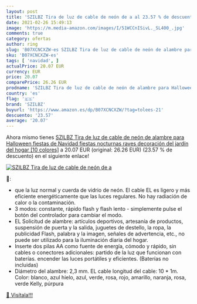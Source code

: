 ```yaml
---
layout: post
title: 'SZILBZ Tira de luz de cable de neón de a al 23.57 % de descuento'
date: 2021-02-26 15:49:13
image: 'https://m.media-amazon.com/images/I/51WCCnISivL._SL400_.jpg'
comments: true
category: ofertas
author: ring
slug: 'B07XCNCXZW-es SZILBZ Tira de luz de cable de neón de alambre para...'
sku: 'B07XCNCXZW-es'
tags: [ 'navidad', ]
actualPrice: 20.07 EUR
currency: EUR
price: 20.07
comparePrice: 26.26 EUR
prodname: 'SZILBZ Tira de luz de cable de neón de alambre para Halloween  fiestas de Navidad  fiestas nocturnas  raves  decoración del jardín del hogar [10 colores]'
country: 'es'
flag: '🇪🇸'
brand: 'SZILBZ'
buyurl: 'https://www.amazon.es/dp/B07XCNCXZW/?tag=tolees-21'
descuento: '23.57'
average: '20.07'
---
```


Ahora mismo tienes [SZILBZ Tira de luz de cable de neón de alambre para Halloween  fiestas de Navidad  fiestas nocturnas  raves  decoración del jardín del hogar [10 colores]](https://www.amazon.es/dp/B07XCNCXZW/?tag=tolees-21) a 20.07 EUR (original: 26.26 EUR) (23.57 %  de descuento) en el siguiente enlace!

[![SZILBZ Tira de luz de cable de neón de a](https://m.media-amazon.com/images/I/51WCCnISivL._SL400_.jpg)](https://www.amazon.es/dp/B07XCNCXZW/?tag=tolees-21)

🔎:

- que la luz normal y cuerda de vidrio de neón. El cable EL es ligero y más eficiente energéticamente que las luces regulares. No hay radiación de calor o la contaminación.
- 3 modos: constante, rápido flash y flash lento - simplemente pulse el botón del controlador para cambiar el modo.
- EL Solicitud de alambre: artículos deportivos, artesanía de productos, suspensión de puerta y la salida, juguetes de destello, la ropa, la publicidad Flash, palabra y la imagen, señales de advertencia, etc., no puede ser utilizado para la iluminación diaria del hogar.
- Inserte dos pilas AA como fuente de energía, cómodo y rápido, sin cables o conectores adicionales: partido de la luz que funcionan con baterías. encender las luces portátiles y eficientes. (Baterías no incluidas)
- Diámetro del alambre: 2,3 mm. EL cable longitud del cable: 10 * 1m. Color: blanco, azul hielo, azul, verde, rosa, rojo, amarillo, naranja, rosa, verde Kelly, púrpura

[🛒 Visítala!!!](https://www.amazon.es/dp/B07XCNCXZW/?tag=tolees-21)
